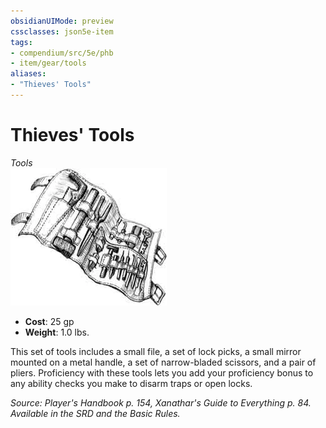 ```yaml
---
obsidianUIMode: preview
cssclasses: json5e-item
tags:
- compendium/src/5e/phb
- item/gear/tools
aliases: 
- "Thieves' Tools"
---
```

# Thieves' Tools
*Tools*  
![](https://raw.githubusercontent.com/5etools-mirror-2/5etools-img/main/items/PHB/Thieves'%20Tools.webp#right)  

- **Cost**: 25 gp
- **Weight**: 1.0 lbs.

This set of tools includes a small file, a set of lock picks, a small mirror mounted on a metal handle, a set of narrow-bladed scissors, and a pair of pliers. Proficiency with these tools lets you add your proficiency bonus to any ability checks you make to disarm traps or open locks.

*Source: Player's Handbook p. 154, Xanathar's Guide to Everything p. 84. Available in the SRD and the Basic Rules.*